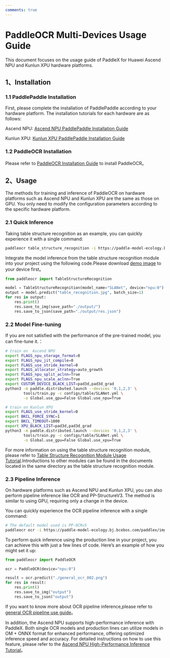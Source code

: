 ```yaml
---
comments: true
---
```


# PaddleOCR Multi-Devices Usage Guide

This document focuses on the usage guide of PaddleX for Huawei Ascend NPU and Kunlun XPU hardware platforms.

## 1、Installation

### 1.1 PaddlePaddle Installation

First, please complete the installation of PaddlePaddle according to your hardware platform. The installation tutorials for each hardware are as follows:

Ascend NPU: [Ascend NPU PaddlePaddle Installation Guide](./paddlepaddle_install_NPU.en.md)

Kunlun XPU: [Kunlun XPU PaddlePaddle Installation Guide](./paddlepaddle_install_XPU.en.md)

### 1.2 PaddleOCR Installation

Please refer to [PaddleOCR Installation Guide](../installation.en.md) to install PaddleOCR。

## 2、Usage

The methods for training and inference of PaddleOCR on hardware platforms such as Ascend NPU and Kunlun XPU are the same as those on GPU. You only need to modify the configuration parameters according to the specific hardware platform.

### 2.1 Quick Inference

Taking table structure recognition as an example, you can quickly experience it with a single command:

```bash
paddleocr table_structure_recognition -i https://paddle-model-ecology.bj.bcebos.com/paddlex/imgs/demo_image/table_recognition.jpg --device npu:0 # change device to npu or xpu
```

Integrate the model inference from the table structure recognition module into your project using the following code.Please download [demo image](https://paddle-model-ecology.bj.bcebos.com/paddlex/imgs/demo_image/table_recognition.jpg) to your device first。

```python
from paddleocr import TableStructureRecognition

model = TableStructureRecognition(model_name="SLANet", device="npu:0") # change device to npu or xpu
output = model.predict("table_recognition.jpg", batch_size=1)
for res in output:
    res.print()
    res.save_to_img(save_path="./output/")
    res.save_to_json(save_path="./output/res.json")
```

### 2.2 Model Fine-tuning

If you are not satisfied with the performance of the pre-trained model, you can fine-tune it.：

```bash
# train on  Ascend NPU 
export FLAGS_npu_storage_format=0
export FLAGS_npu_jit_compile=0
export FLAGS_use_stride_kernel=0
export FLAGS_allocator_strategy=auto_growth
export FLAGS_npu_split_aclnn=True
export FLAGS_npu_scale_aclnn=True
export CUSTOM_DEVICE_BLACK_LIST=pad3d,pad3d_grad
python3 -m paddle.distributed.launch --devices '0,1,2,3' \
        tools/train.py -c configs/table/SLANet.yml \
        -o Global.use_gpu=False Global.use_npu=True

# train on Kunlun XPU
export FLAGS_use_stride_kernel=0
export BKCL_FORCE_SYNC=1
export BKCL_TIMEOUT=1800
export XPU_BLACK_LIST=pad3d,pad3d_grad
python3 -m paddle.distributed.launch --devices '0,1,2,3' \
        tools/train.py -c configs/table/SLANet.yml \
        -o Global.use_gpu=False Global.use_xpu=True
```

For more information on using the table structure recognition module, please refer to [Table Structure Recognition Module Usage Tutorial](../module_usage/table_structure_recognition.en.md).Introductions to other modules can be found in the documents located in the same directory as the table structure recognition module.

### 2.3 Pipeline Inference

On hardware platforms such as Ascend NPU and Kunlun XPU, you can also perform pipeline inference like OCR and PP-StructureV3. The method is similar to using GPU, requiring only a change in the device.

You can quickly experience the OCR pipeline inference with a single command:

```bash
# The default model used is PP-OCRv5
paddleocr ocr -i https://paddle-model-ecology.bj.bcebos.com/paddlex/imgs/demo_image/general_ocr_002.png --device npu:0
```

To perform quick inference using the production line in your project, you can achieve this with just a few lines of code. Here’s an example of how you might set it up:

```python
from paddleocr import PaddleOCR

ocr = PaddleOCR(device="npu:0")

result = ocr.predict("./general_ocr_002.png")
for res in result:
    res.print()
    res.save_to_img("output")
    res.save_to_json("output")
```

If you want to know more about OCR pipeline inference,please refer to [general OCR pipeline use guide](../pipeline_usage/OCR.en.md)。

In addition, the Ascend NPU supports high-performance inference with PaddleX. Both single OCR models and production lines can utilize models in OM + ONNX format for enhanced performance, offering optimized inference speed and accuracy. For detailed instructions on how to use this feature, please refer to the [Ascend NPU High-Performance Inference Tutorial](https://github.com/PaddlePaddle/PaddleX/blob/develop/docs/practical_tutorials/high_performance_npu_tutorial.en.md)。
